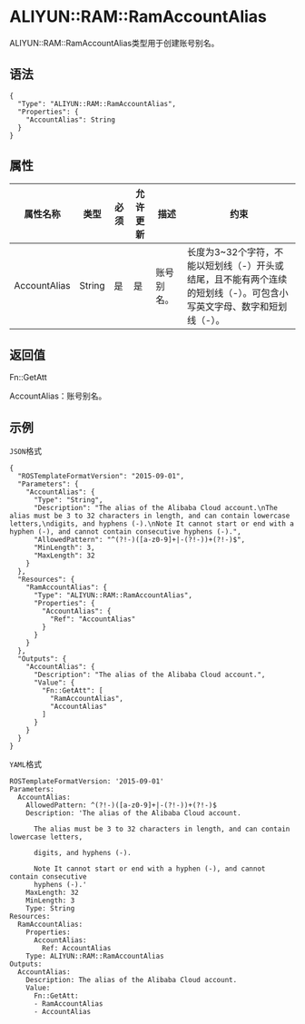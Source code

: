 # ALIYUN::RAM::RamAccountAlias

ALIYUN::RAM::RamAccountAlias类型用于创建账号别名。

## 语法

```
{
  "Type": "ALIYUN::RAM::RamAccountAlias",
  "Properties": {
    "AccountAlias": String
  }
}
```

## 属性

|属性名称|类型|必须|允许更新|描述|约束|
|----|--|--|----|--|--|
|AccountAlias|String|是|是|账号别名。|长度为3~32个字符，不能以短划线（-）开头或结尾，且不能有两个连续的短划线（-）。可包含小写英文字母、数字和短划线（-）。|

## 返回值

Fn::GetAtt

AccountAlias：账号别名。

## 示例

`JSON`格式

```
{
  "ROSTemplateFormatVersion": "2015-09-01",
  "Parameters": {
    "AccountAlias": {
      "Type": "String",
      "Description": "The alias of the Alibaba Cloud account.\nThe alias must be 3 to 32 characters in length, and can contain lowercase letters,\ndigits, and hyphens (-).\nNote It cannot start or end with a hyphen (-), and cannot contain consecutive hyphens (-).",
      "AllowedPattern": "^(?!-)([a-z0-9]+|-(?!-))+(?!-)$",
      "MinLength": 3,
      "MaxLength": 32
    }
  },
  "Resources": {
    "RamAccountAlias": {
      "Type": "ALIYUN::RAM::RamAccountAlias",
      "Properties": {
        "AccountAlias": {
          "Ref": "AccountAlias"
        }
      }
    }
  },
  "Outputs": {
    "AccountAlias": {
      "Description": "The alias of the Alibaba Cloud account.",
      "Value": {
        "Fn::GetAtt": [
          "RamAccountAlias",
          "AccountAlias"
        ]
      }
    }
  }
}
```

`YAML`格式

```
ROSTemplateFormatVersion: '2015-09-01'
Parameters:
  AccountAlias:
    AllowedPattern: ^(?!-)([a-z0-9]+|-(?!-))+(?!-)$
    Description: 'The alias of the Alibaba Cloud account.

      The alias must be 3 to 32 characters in length, and can contain lowercase letters,

      digits, and hyphens (-).

      Note It cannot start or end with a hyphen (-), and cannot contain consecutive
      hyphens (-).'
    MaxLength: 32
    MinLength: 3
    Type: String
Resources:
  RamAccountAlias:
    Properties:
      AccountAlias:
        Ref: AccountAlias
    Type: ALIYUN::RAM::RamAccountAlias
Outputs:
  AccountAlias:
    Description: The alias of the Alibaba Cloud account.
    Value:
      Fn::GetAtt:
      - RamAccountAlias
      - AccountAlias
```

